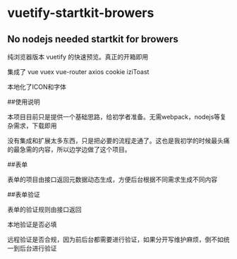 # vuetify-startkit-browers
No nodejs needed startkit for browers
--------
纯浏览器版本 vuetify 的快速预览。真正的开箱即用

集成了 vue vuex vue-router axios cookie iziToast

本地化了ICON和字体

##使用说明

本项目目前只是提供一个基础思路，给初学者准备。无需webpack，nodejs等复杂需求，下载即用

没有集成和扩展太多东西，只是把必要的流程走通了。这也是我初学的时候最头痛的最急需的内容，所以边学边做了这个项目。

##表单

表单的项目由接口返回元数据动态生成，方便后台根据不同需求生成不同内容

##表单验证

表单的验证规则由接口返回

本地验证是否必填

远程验证是否合规，因为前后台都需要进行验证，如果分开写维护麻烦，倒不如统一到后台进行验证
